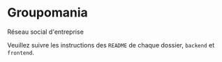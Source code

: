 # Groupomania
Réseau social d'entreprise

Veuillez suivre les instructions des `README` de chaque dossier, `backend` et `frontend`.